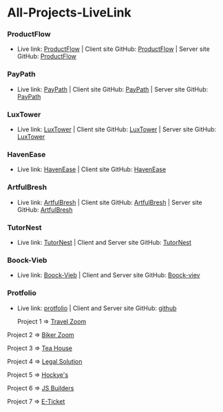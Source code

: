 # All-Projects-LiveLink

### ProductFlow
- Live link: [ProductFlow](https://dynamic-lokum-79663f.netlify.app/) | Client site GitHub: [ProductFlow](https://github.com/Robiu-Sani/ProductFlow-client-site) | Server site GitHub: [ProductFlow](https://github.com/Robiu-Sani/ProductFlow-server-site)

### PayPath
- Live link: [PayPath](https://magenta-tapioca-a374bb.netlify.app/) | Client site GitHub: [PayPath](https://github.com/Robiu-Sani/Pay-Path) | Server site GitHub: [PayPath](https://github.com/Robiu-Sani/ProgrammingHero-jubTask-Server)

### LuxTower
- Live link: [LuxTower](https://fluffy-gaufre-5d80b4.netlify.app/) | Client site GitHub: [LuxTower](https://github.com/Robiu-Sani/Luxtower-project-12) | Server site GitHub: [LuxTower](https://github.com/Robiu-Sani/Luxtower-server-code)

### HavenEase
- Live link: [HavenEase](https://spiffy-pie-b672f0.netlify.app/) | Client site GitHub: [HavenEase](https://github.com/Robiu-Sani/Haven-Ease-project-9)

### ArtfulBresh
- Live link: [ArtfulBresh](https://classy-melba-3e3de6.netlify.app/) | Client site GitHub: [ArtfulBresh](https://github.com/Robiu-Sani/ArtFul-Bresh-Project-10) | Server site GitHub: [ArtfulBresh](https://github.com/Robiu-Sani/---Artful-Brush-server)

### TutorNest
- Live link: [TutorNest](https://amazing-concha-2bff67.netlify.app/) | Client and Server site GitHub: [TutorNest](https://github.com/Robiu-Sani/Tutor-Nest-project-11)

### Boock-Vieb
- Live link: [Boock-Vieb](https://precious-toffee-b343e3.netlify.app/) | Client and Server site GitHub: [Boock-viev](https://github.com/Robiu-Sani/assaingment-8?tab=readme-ov-file)

### Protfolio
- Live link: [protfolio](https://roaring-speculoos-625622.netlify.app/) | Client and Server site GitHub: [github](https://github.com/Robiu-Sani/One-Page-Protfolio-Project-1)

  <p>Project 1 =>    <a href="https://fantastic-biscotti-0909b4.netlify.app">Travel Zoom </a> </p>
<p>Project 2 =>    <a href="https://poetic-strudel-88a584.netlify.app">Biker Zoom </a> </p>
<p>Project 3 =>    <a href="https://chipper-tanuki-812105.netlify.app">Tea House </a> </p>
<p>Project 4 =>    <a href="https://ubiquitous-licorice-8e0a08.netlify.app">Legal Solution </a> </p>
<p>Project 5 =>    <a href="https://lustrous-dragon-db6b5e.netlify.app"> Hockye's </a> </p>
<p>Project 6 =>    <a href="https://animated-kleicha-d5550e.netlify.app"> JS Builders </a> </p>
<p>Project 7 =>    <a href="https://poetic-syrniki-e8b69d.netlify.app"> E-Ticket </a> </p>
